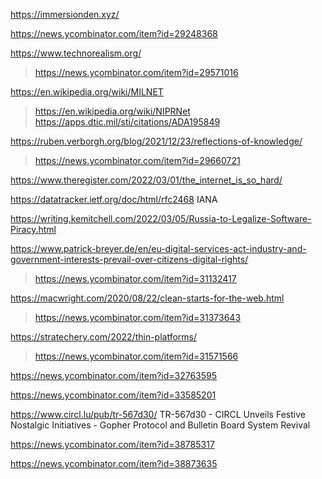 https://immersionden.xyz/

https://news.ycombinator.com/item?id=29248368

https://www.technorealism.org/
> https://news.ycombinator.com/item?id=29571016

https://en.wikipedia.org/wiki/MILNET
> https://en.wikipedia.org/wiki/NIPRNet
> https://apps.dtic.mil/sti/citations/ADA195849

https://ruben.verborgh.org/blog/2021/12/23/reflections-of-knowledge/
> https://news.ycombinator.com/item?id=29660721

https://www.theregister.com/2022/03/01/the_internet_is_so_hard/

https://datatracker.ietf.org/doc/html/rfc2468 IANA

https://writing.kemitchell.com/2022/03/05/Russia-to-Legalize-Software-Piracy.html

https://www.patrick-breyer.de/en/eu-digital-services-act-industry-and-government-interests-prevail-over-citizens-digital-rights/
> https://news.ycombinator.com/item?id=31132417

https://macwright.com/2020/08/22/clean-starts-for-the-web.html
> https://news.ycombinator.com/item?id=31373643

https://stratechery.com/2022/thin-platforms/
> https://news.ycombinator.com/item?id=31571566

https://news.ycombinator.com/item?id=32763595

https://news.ycombinator.com/item?id=33585201

https://www.circl.lu/pub/tr-567d30/ TR-567d30 - CIRCL Unveils Festive Nostalgic Initiatives - Gopher Protocol and Bulletin Board System Revival

https://news.ycombinator.com/item?id=38785317

https://news.ycombinator.com/item?id=38873635


